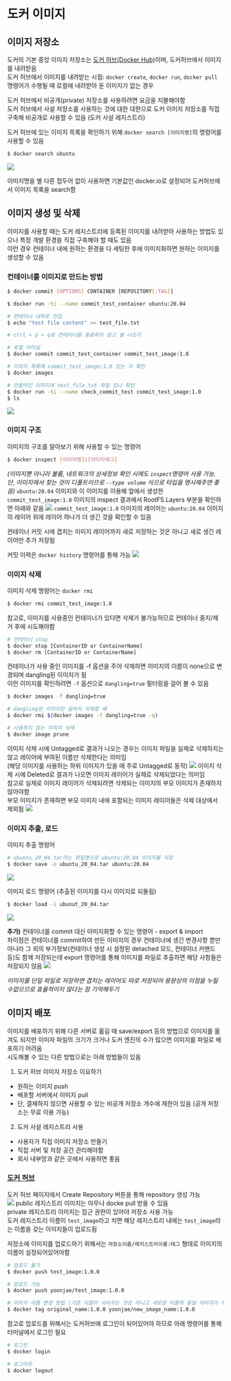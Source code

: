 # 도커 이미지

## 이미지 저장소
도커의 기본 중앙 이미지 저장소는 [도커 허브(Docker Hub)](https://hub.docker.com/)이며, 도커허브에서 이미지를 내려받음  
도커 허브에서 이미지를 내려받는 시점: `docker create`, `docker run`, `docker pull` 명령어가 수행될 때 로컬에 내려받아 둔 이미지가 없는 경우   

도커 허브에서 비공개(private) 저장소를 사용하려면 요금을 지불해야함  
도커 허브에서 사설 저장소를 사용하는 것에 대한 대한으로 도커 이미지 저장소를 직접 구축해 비공개로 사용할 수 있음 (도커 사설 레지스트리)

도커 허브에 있는 이미지 목록을 확인하기 위해 `docker search [이미지명]`의 명령어를 사용할 수 있음  
```sh
$ docker search ubuntu
```
![](2023-03-11-12-36-39.png)

이미지명을 별 다른 접두어 없이 사용하면 기본값인 docker.io로 설정되어 도커허브에서 이미지 목록을 search함  


## 이미지 생성 및 삭제
이미지를 사용할 때는 도커 레지스트리에 등록된 이미지를 내려받아 사용하는 방법도 있으나 특정 개발 환경을 직접 구축해야 할 때도 있음  
이런 경우 컨테이너 내에 원하는 환경을 다 세팅한 후에 이미지화하면 원하는 이미지를 생성할 수 있음  

### 컨테이너를 이미지로 만드는 방법
```sh
$ docker commit [OPTIONS] CONTAINER [REPOSITORY[:TAG]]
```

```sh
$ docker run -ti --name commit_test_container ubuntu:20.04

# 컨테이너 내부로 진입
$ echo "test file content" >> test_file.txt

# ctrl + p + q로 컨테이너를 종료하지 않고 쉘 나오기

# 로컬 터미널
$ docker commit commit_test_container commit_test_image:1.0

# 이미지 목록에 commit_test_image:1.0 있는 지 확인
$ docker images

# 만들어진 이미지에 test_file.txt 파일 있나 확인
$ docker run -ti --name check_commit_test commit_test_image:1.0
$ ls
```
![](2023-03-11-13-17-23.png)


### 이미지 구조
이미지의 구조를 알아보기 위해 사용할 수 있는 명령어
```sh
$ docker inspect [이미지명]:[이미지태그]
```
*(이미지뿐 아니라 볼륨, 네트워크의 상세정보 확인 시에도 `inspect`명령어 사용 가능. 단, 이미지에서 찾는 것이 디폴트이므로 `--type volume` 식으로 타입을 명시해주면 좋음)*
`ubuntu:20.04` 이미지와 이 이미지를 이용해 앞에서 생성한 `commit_test_image:1.0` 이미지의 inspect 결과에서 RootFS.Layers 부분을 확인하면 아래와 같음
![](2023-03-11-13-26-58.png)
`commit_test_image:1.0` 이미지의 레이어는 `ubuntu:20.04` 이미지의 레이어 위에 레이어 하나가 더 생긴 것을 확인할 수 있음

컨테이너 커밋 시에 겹치는 이미지 레이어까지 새로 저장하는 것은 아니고 새로 생긴 레이어만 추가 저장됨 

커밋 이력은 `docker history` 명령어를 통해 가능
![](2023-03-11-13-35-10.png)


### 이미지 삭제
이미지 삭제 명령어는 `docker rmi`
```sh
$ docker rmi commit_test_image:1.0
```

참고로, 이미지를 사용중인 컨테이너가 있다면 삭제가 불가능하므로 컨테이너 중지/제거 후에 시도해야함  
```sh
# 컨테이너 stop
$ docker stop [ContainerID or ContainerName]
$ docker rm [ContainerID or ContainerName]
```

컨테이너가 사용 중인 이미지를 -f 옵션을 주어 삭제하면 이미지의 이름이 none으로 변경되며 dangling된 이미지가 됨  
이런 이미지를 확인하려면 `-f` 옵션으로 `dangling=true` 필터링을 걸어 볼 수 있음
```sh
$ docker images -f dangling=true

# dangling된 이미지만 골라서 삭제할 때
$ docker rmi $(docker images -f dangling=true -q)

# 사용하지 않는 이미지 삭제
$ docker image prune
```

이미지 삭제 시에 Untagged로 결과가 나오는 경우는 이미지 파일을 실제로 삭제하지는 않고 레이어에 부여된 이름만 삭제한다는 의미임   
(해당 이미지를 사용하는 하위 이미지가 있을 때 주로 Untagged로 동작)
![](2023-03-11-13-48-43.png)
이미지 삭제 시에 Deleted로 결과가 나오면 이미지 레이어가 실제로 삭제되었다는 의미임  
참고로 실제로 이미지 레이어가 삭제되려면 삭제되는 이미지의 부모 이미지가 존재하지 않아야함  
부모 이미지가 존재하면 부모 이미지 내에 포함되는 이미지 레이어들은 삭제 대상에서 제외됨
![](2023-03-11-13-53-12.png)

### 이미지 추출, 로드
이미지 추출 명령어
```sh
# ubuntu_20_04.tar라는 파일명으로 ubuntu:20.04 이미지를 저장
$ docker save -o ubuntu_20_04.tar ubuntu:20.04
```
![](2023-03-11-14-05-03.png)

이미지 로드 명령어 (추출된 이미지를 다시 이미지로 되돌림)
```sh
$ docker load -i ubunut_20_04.tar
```
![](2023-03-11-14-07-27.png)

**추가)** 컨테이너를 commit 대신 이미지화할 수 있는 명령어 - export & import   
차이점은 컨테이너를 commit하여 만든 이미지의 경우 컨테이너에 생긴 변경사항 뿐만 아니라 그 외의 부가정보(컨테이너 생성 시 설정된 detached 모드, 컨테이너 커맨드 등)도 함께 저장되는데 export 명령어를 통해 이미지를 파일로 추출하면 해당 사항들은 저장되지 않음
![](2023-03-11-14-13-50.png)

*이미지를 단일 파일로 저장하면 겹치는 레이어도 따로 저장되어 용량상의 이점을 누릴 수없으므로 효율적이지 않다는 점 기억해두기*

## 이미지 배포
이미지를 배포하기 위해 다른 서버로 옮길 때 save/export 등의 방법으로 이미지를 옮겨도 되지만 이미자 파일의 크기가 크거나 도커 엔진의 수가 많으면 이미지를 파일로 배포하기 어려움  
시도해볼 수 있는 다른 방법으로는 아래 방법들이 있음  

1. 도커 허브 이미지 저장소 이요하기  
  - 원하는 이미지 push
  - 배포할 서버에서 이미지 pull
  - 단, 결제하지 않으면 사용할 수 있는 비공개 저장소 개수에 제한이 있음 (공개 저장소는 무료 이용 가능)  
2. 도커 사설 레지스트리 사용
  - 사용자가 직접 이미지 저장소 만들기
  - 직접 서버 및 저장 공간 관리해야함
  - 회사 내부망과 같은 곳에서 사용하면 좋음  

### [도커 허브](https://hub.docker.com/)
도커 허브 페이지에서 Create Repository 버튼을 통해 repository 생성 가능  
![](2023-03-11-14-21-07.png)
public 레지스트리 이미지는 아무나 docke pull 받을 수 있음  
private 레지스트리 이미지는 접근 권한이 있어야 저장소 사용 가능  
도커 레지스트리 이름이 `test_image`라고 치면 해당 레지스트리 내에는 `test_image`라는 이름을 갖는 이미지들이 업로드됨

저장소에 이미지를 업로드하기 위해서는 `저장소이름/레지스트리이름:태그` 형태로 이미지의 이름이 설정되어있어야함
```sh
# 업로드 불가
$ docker push test_image:1.0.0

# 업로드 가능
$ docker push yoonjae/test_image:1.0.0

# 이미지 이름 변경 방법 (기존 이름이 사라지는 것은 아니고 새로운 이름의 동일 이미지가 하나 더 생성되는 것)
$ docker tag original_name:1.0.0 yoonjae/new_image_name:1.0.0
```

참고로 업로드를 위해서는 도커허브에 로그인이 되어있어야 하므로 아래 명령어를 통해 터미널에서 로그인 필요
```sh
# 로그인
$ docker login

# 로그아웃
$ docker logout
```



